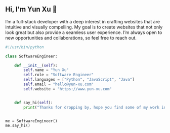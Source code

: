 ## Hi, I'm Yun Xu 👋

I’m a full-stack developer with a deep interest in crafting websites that are intuitive and visually compelling. My goal is to create websites that not only look great but also provide a seamless user experience. I’m always open to new opportunities and collaborations, so feel free to reach out.


```python
#!/usr/bin/python

class SoftwareEngineer:

    def __init__(self):
        self.name = "Yun Xu"
        self.role = "Software Engineer"
        self.languages = ["Python", "JavaScript", "Java"]
        self.email = "hello@yun-xu.com"
        self.website = "https://www.yun-xu.com"


    def say_hi(self):
        print("Thanks for dropping by, hope you find some of my work interesting.")


me = SoftwareEngineer()
me.say_hi()
```

